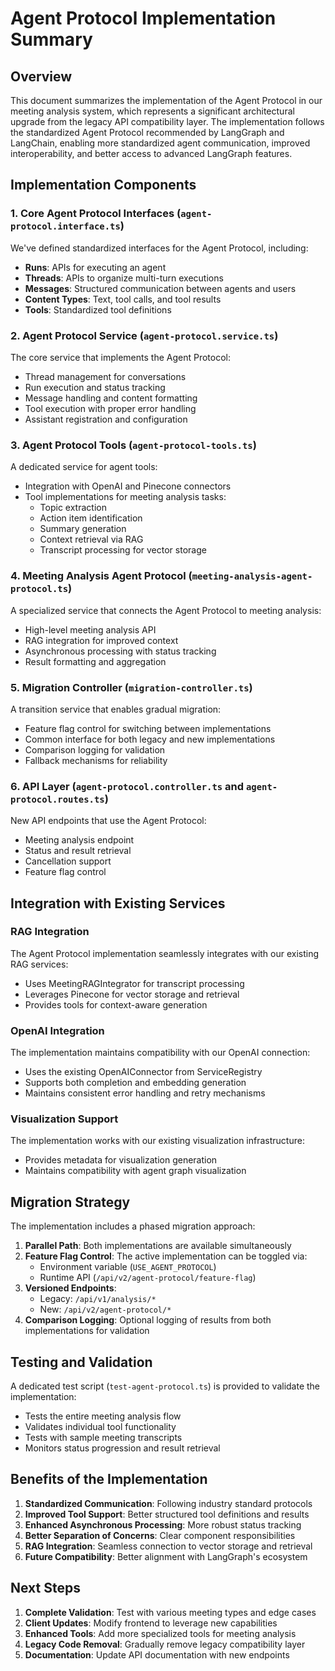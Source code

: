 # Agent Protocol Implementation Summary

## Overview

This document summarizes the implementation of the Agent Protocol in our meeting analysis system, which represents a significant architectural upgrade from the legacy API compatibility layer. The implementation follows the standardized Agent Protocol recommended by LangGraph and LangChain, enabling more standardized agent communication, improved interoperability, and better access to advanced LangGraph features.

## Implementation Components

### 1. Core Agent Protocol Interfaces (`agent-protocol.interface.ts`)

We've defined standardized interfaces for the Agent Protocol, including:

- **Runs**: APIs for executing an agent
- **Threads**: APIs to organize multi-turn executions
- **Messages**: Structured communication between agents and users
- **Content Types**: Text, tool calls, and tool results
- **Tools**: Standardized tool definitions

### 2. Agent Protocol Service (`agent-protocol.service.ts`)

The core service that implements the Agent Protocol:

- Thread management for conversations
- Run execution and status tracking
- Message handling and content formatting
- Tool execution with proper error handling
- Assistant registration and configuration

### 3. Agent Protocol Tools (`agent-protocol-tools.ts`)

A dedicated service for agent tools:

- Integration with OpenAI and Pinecone connectors
- Tool implementations for meeting analysis tasks:
  - Topic extraction
  - Action item identification
  - Summary generation
  - Context retrieval via RAG
  - Transcript processing for vector storage

### 4. Meeting Analysis Agent Protocol (`meeting-analysis-agent-protocol.ts`)

A specialized service that connects the Agent Protocol to meeting analysis:

- High-level meeting analysis API
- RAG integration for improved context
- Asynchronous processing with status tracking
- Result formatting and aggregation

### 5. Migration Controller (`migration-controller.ts`)

A transition service that enables gradual migration:

- Feature flag control for switching between implementations
- Common interface for both legacy and new implementations
- Comparison logging for validation
- Fallback mechanisms for reliability

### 6. API Layer (`agent-protocol.controller.ts` and `agent-protocol.routes.ts`)

New API endpoints that use the Agent Protocol:

- Meeting analysis endpoint
- Status and result retrieval
- Cancellation support
- Feature flag control

## Integration with Existing Services

### RAG Integration

The Agent Protocol implementation seamlessly integrates with our existing RAG services:

- Uses MeetingRAGIntegrator for transcript processing
- Leverages Pinecone for vector storage and retrieval
- Provides tools for context-aware generation

### OpenAI Integration

The implementation maintains compatibility with our OpenAI connection:

- Uses the existing OpenAIConnector from ServiceRegistry
- Supports both completion and embedding generation
- Maintains consistent error handling and retry mechanisms

### Visualization Support

The implementation works with our existing visualization infrastructure:

- Provides metadata for visualization generation
- Maintains compatibility with agent graph visualization

## Migration Strategy

The implementation includes a phased migration approach:

1. **Parallel Path**: Both implementations are available simultaneously
2. **Feature Flag Control**: The active implementation can be toggled via:
   - Environment variable (`USE_AGENT_PROTOCOL`)
   - Runtime API (`/api/v2/agent-protocol/feature-flag`)
3. **Versioned Endpoints**: 
   - Legacy: `/api/v1/analysis/*`
   - New: `/api/v2/agent-protocol/*`
4. **Comparison Logging**: Optional logging of results from both implementations for validation

## Testing and Validation

A dedicated test script (`test-agent-protocol.ts`) is provided to validate the implementation:

- Tests the entire meeting analysis flow
- Validates individual tool functionality
- Tests with sample meeting transcripts
- Monitors status progression and result retrieval

## Benefits of the Implementation

1. **Standardized Communication**: Following industry standard protocols
2. **Improved Tool Support**: Better structured tool definitions and results
3. **Enhanced Asynchronous Processing**: More robust status tracking
4. **Better Separation of Concerns**: Clear component responsibilities
5. **RAG Integration**: Seamless connection to vector storage and retrieval
6. **Future Compatibility**: Better alignment with LangGraph's ecosystem

## Next Steps

1. **Complete Validation**: Test with various meeting types and edge cases
2. **Client Updates**: Modify frontend to leverage new capabilities
3. **Enhanced Tools**: Add more specialized tools for meeting analysis
4. **Legacy Code Removal**: Gradually remove legacy compatibility layer
5. **Documentation**: Update API documentation with new endpoints 